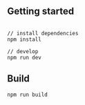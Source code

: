 
## Getting started
```bush

// install dependencies
npm install

// develop
npm run dev
```

## Build
```bush
npm run build
```
